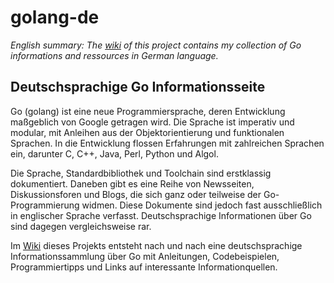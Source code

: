 # golang-de

_English summary: The [wiki](https://github.com/hweidner/golang-de/wiki) of this project contains my collection of Go informations and ressources in German language._

## Deutschsprachige Go Informationsseite

Go (golang) ist eine neue Programmiersprache, deren Entwicklung maßgeblich von Google getragen wird. Die Sprache ist imperativ und modular, mit Anleihen aus der Objektorientierung und funktionalen Sprachen. In die Entwicklung flossen Erfahrungen mit zahlreichen Sprachen ein, darunter C, C++, Java, Perl, Python und Algol.

Die Sprache, Standardbibliothek und Toolchain sind erstklassig dokumentiert. Daneben gibt es eine Reihe von Newsseiten, Diskussionsforen und Blogs, die sich ganz oder teilweise der Go-Programmierung widmen. Diese Dokumente sind jedoch fast ausschließlich in englischer Sprache verfasst. Deutschsprachige Informationen über Go sind dagegen vergleichsweise rar.

Im [Wiki](https://github.com/hweidner/golang-de/wiki) dieses Projekts entsteht nach und nach eine deutschsprachige Informationssammlung über Go mit Anleitungen, Codebeispielen, Programmiertipps und Links auf interessante Informationquellen.

